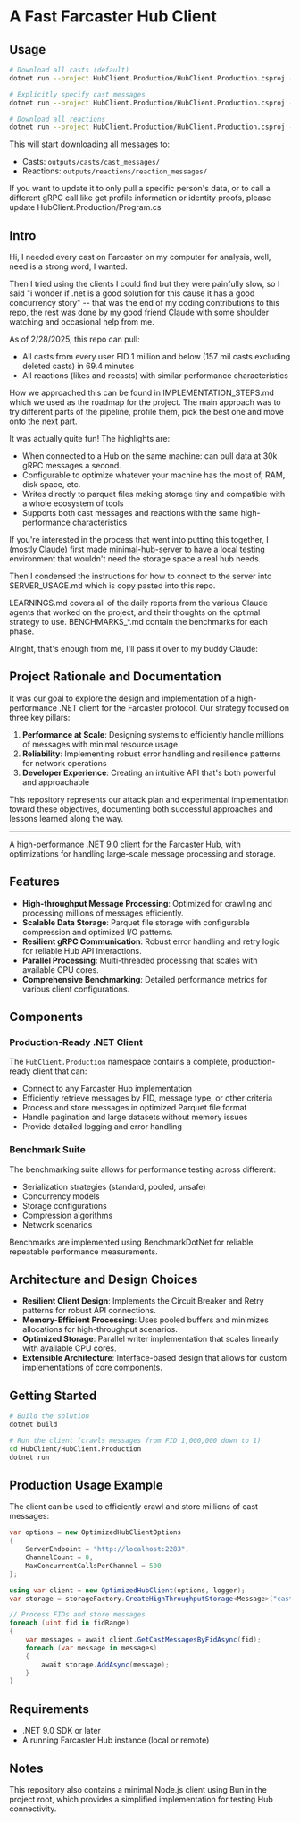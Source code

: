 # A Fast Farcaster Hub Client

## Usage
```bash
# Download all casts (default)
dotnet run --project HubClient.Production/HubClient.Production.csproj -c Release

# Explicitly specify cast messages
dotnet run --project HubClient.Production/HubClient.Production.csproj -c Release --type casts

# Download all reactions
dotnet run --project HubClient.Production/HubClient.Production.csproj -c Release --type reactions
```

This will start downloading all messages to:
- Casts: `outputs/casts/cast_messages/`
- Reactions: `outputs/reactions/reaction_messages/`

If you want to update it to only pull a specific person's data, or to call a different gRPC call like get profile information or identity proofs, please update HubClient.Production/Program.cs

## Intro

Hi, I needed every cast on Farcaster on my computer for analysis, well, need is a strong word, I wanted.

Then I tried using the clients I could find but they were painfully slow, so I said "i wonder if .net is a good solution for this cause it has a good concurrency story" -- that was the end of my coding contributions to this repo, the rest was done by my good friend Claude with some shoulder watching and occasional help from me.

As of 2/28/2025, this repo can pull:
- All casts from every user FID 1 million and below (157 mil casts excluding deleted casts) in 69.4 minutes
- All reactions (likes and recasts) with similar performance characteristics

How we approached this can be found in IMPLEMENTATION_STEPS.md which we used as the roadmap for the project. The main approach was to try different parts of the pipeline, profile them, pick the best one and move onto the next part.

It was actually quite fun! The highlights are:

- When connected to a Hub on the same machine: can pull data at 30k gRPC messages a second.
- Configurable to optimize whatever your machine has the most of, RAM, disk space, etc.
- Writes directly to parquet files making storage tiny and compatible with a whole ecosystem of tools
- Supports both cast messages and reactions with the same high-performance characteristics

If you're interested in the process that went into putting this together, I (mostly Claude) first made [minimal-hub-server](https://github.com/jc4p/minimal-hub-server) to have a local testing environment that wouldn't need the storage space a real hub needs.

Then I condensed the instructions for how to connect to the server into SERVER_USAGE.md which is copy pasted into this repo.

LEARNINGS.md covers all of the daily reports from the various Claude agents that worked on the project, and their thoughts on the optimal strategy to use. BENCHMARKS_*.md contain the benchmarks for each phase.

Alright, that's enough from me, I'll pass it over to my buddy Claude:

## Project Rationale and Documentation

It was our goal to explore the design and implementation of a high-performance .NET client for the Farcaster protocol. Our strategy focused on three key pillars:

1. **Performance at Scale**: Designing systems to efficiently handle millions of messages with minimal resource usage
2. **Reliability**: Implementing robust error handling and resilience patterns for network operations
3. **Developer Experience**: Creating an intuitive API that's both powerful and approachable

This repository represents our attack plan and experimental implementation toward these objectives, documenting both successful approaches and lessons learned along the way.

---

A high-performance .NET 9.0 client for the Farcaster Hub, with optimizations for handling large-scale message processing and storage.

## Features

- **High-throughput Message Processing**: Optimized for crawling and processing millions of messages efficiently.
- **Scalable Data Storage**: Parquet file storage with configurable compression and optimized I/O patterns.
- **Resilient gRPC Communication**: Robust error handling and retry logic for reliable Hub API interactions.
- **Parallel Processing**: Multi-threaded processing that scales with available CPU cores.
- **Comprehensive Benchmarking**: Detailed performance metrics for various client configurations.

## Components

### Production-Ready .NET Client

The `HubClient.Production` namespace contains a complete, production-ready client that can:

- Connect to any Farcaster Hub implementation
- Efficiently retrieve messages by FID, message type, or other criteria
- Process and store messages in optimized Parquet file format
- Handle pagination and large datasets without memory issues
- Provide detailed logging and error handling

### Benchmark Suite

The benchmarking suite allows for performance testing across different:

- Serialization strategies (standard, pooled, unsafe)
- Concurrency models
- Storage configurations
- Compression algorithms
- Network scenarios

Benchmarks are implemented using BenchmarkDotNet for reliable, repeatable performance measurements.

## Architecture and Design Choices

- **Resilient Client Design**: Implements the Circuit Breaker and Retry patterns for robust API connections.
- **Memory-Efficient Processing**: Uses pooled buffers and minimizes allocations for high-throughput scenarios.
- **Optimized Storage**: Parallel writer implementation that scales linearly with available CPU cores.
- **Extensible Architecture**: Interface-based design that allows for custom implementations of core components.

## Getting Started

```bash
# Build the solution
dotnet build

# Run the client (crawls messages from FID 1,000,000 down to 1)
cd HubClient/HubClient.Production
dotnet run
```

## Production Usage Example

The client can be used to efficiently crawl and store millions of cast messages:

```csharp
var options = new OptimizedHubClientOptions
{
    ServerEndpoint = "http://localhost:2283",
    ChannelCount = 8,
    MaxConcurrentCallsPerChannel = 500
};

using var client = new OptimizedHubClient(options, logger);
var storage = storageFactory.CreateHighThroughputStorage<Message>("cast_messages", messageConverter);

// Process FIDs and store messages
foreach (uint fid in fidRange)
{
    var messages = await client.GetCastMessagesByFidAsync(fid);
    foreach (var message in messages)
    {
        await storage.AddAsync(message);
    }
}
```

## Requirements

- .NET 9.0 SDK or later
- A running Farcaster Hub instance (local or remote)

## Notes

This repository also contains a minimal Node.js client using Bun in the project root, which provides a simplified implementation for testing Hub connectivity. 